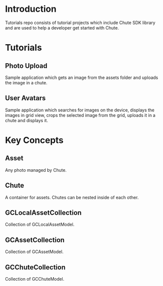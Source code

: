 
Introduction
====

Tutorials repo consists of tutorial projects which include Chute SDK library and are used to help a developer get started with Chute.


Tutorials
====

## Photo Upload
Sample application which gets an image from the assets folder and uploads the image in a chute.

## User Avatars
Sample application which searches for images on the device, displays the images in grid view, crops the selected image from the grid, uploads it in a chute and displays it.
  
  
Key Concepts
========

## Asset
Any photo managed by Chute.

## Chute
A container for assets. Chutes can be nested inside of each other.

## GCLocalAssetCollection
Collection of GCLocalAssetModel.

## GCAssetCollection
Collection of GCAssetModel.

## GCChuteCollection
Collection of GCChuteModel.






